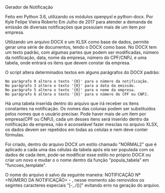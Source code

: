 Gerador de Notificação

Feito em Python 3.6, utilizando os módulos openpyxl e python-docx.
Por Kyle Felipe Vieira Roberto
Em Julho de 2017 para atender a demanda de emissão de diversas notificações que possuiam mais de um item por empresa.

Utilizando um arquivo DOCX e um XLSX como base de dados, permite gerar uma série de documentos, tendo o DOCX como base.
No DOCX tem um texto padrão, com algumas partes que podem ser modificadas, número da notificação, data, nome da empresa,
número do CPF/CNPJ, e uma tabela, onde entrará os itens que devem constar da empresa.

O script altera determinados textos em alguns parágrafos do DOCX padrão:

    No parágrafo 0 altera o texto '{0}' para o número da notificação.
    No parágrafo 3 altera o texto '{0}' para a data da emissão.
    No parágrafo 5 altera o texto '{0}' para o nome da empresa.
    No parágrafo 6 altera o texto '{0}' para o número do CPF ou CNPJ.

Há uma tabela inserida dentro do arquivo que irá receber os itens constantes na notificação. Os nomes das colunas
podem ser substituidos pelos nomes que o usuário precisar.
Pode haver mais de um item por empresa(CPF ou CNPJ), cada um desses itens será inserido dentro da notificação
da empresa, não é aconselável fazer mesclas no arquivo XLSX, os dados devem ser repetidos em todas as celulas e nem deve
conter fórmulas.

Foi criado, dentro do arquivo DOCX um estilo chamado "NORMAL2" que é aplicado a cada uma das células da tabela após
ela ser populada com os dados de cada item, pode-se modificar esse estilo no próprio DOCX ou criar um novo e mudar o
o nome dentro da função "popula_tabela" em "funcoes_template".

O nome do arquivo é salvo da seguinte maneira: NOTIFICAÇÃO Nº <NÚMERO DA NOTIFICAÇÃO> - <NOME DA EMPRESA>, nesse momento são removidos os segintes caracteres especiais "[-,./\()]"  evitando erro na geração do arquivo.
